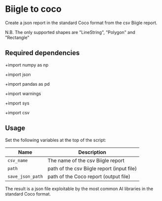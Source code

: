 # Biigle to coco

Create a json report in the standard Coco format from the csv Biigle report.

N.B. The only supported shapes are "LineString", "Polygon" and "Rectangle"

## Required dependencies

+import numpy as np

+import json

+import pandas as pd

+import warnings

+import sys

+import csv


## Usage

Set the following variables at the top of the script:

| Name | Description |
| --- | --- |
| `csv_name` | The name of the csv Biigle report |
| `path` | path of the csv Biigle report (input file) |
| `save_json_path` | path of the Coco report (output file) |

The result is a json file exploitable by the most common AI libraries in the 
standard Coco format.
